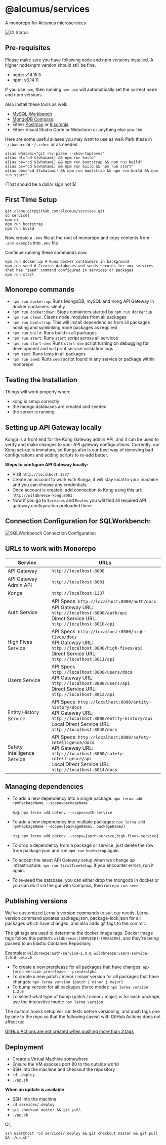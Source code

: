 # @alcumus/services

A monorepo for Alcumus microservices

![CI Status](https://github.com/alcumus/services/workflows/build/badge.svg)

## Pre-requisites

Please make sure you have following node and npm versions installed. A higher node/npm version should still be fine.

- node: v14.15.5
- npm: v6.14.11

If you use `nvm`, then running `nvm use` will automatically set the correct node and npm versions.

Also install these tools as well:
* [MySQL Workbench](https://dev.mysql.com/downloads/workbench/)
* [MongoDB Compass](https://www.mongodb.com/try/download/compass)
* Either [Postman](https://www.postman.com/downloads/) or [Insomnia](https://insomnia.rest/download)
* Either Visual Studio Code or Webstorm or anything else you like

Here are some useful aliases you may want to use as well. Park these in `~/.bashrc` or `~/.zshrc` or as needed.

    alias whatami="git rev-parse --show-toplevel"
    alias bl="cd $(whatami) && npm run build"
    alias bb="cd $(whatami) && npm run bootstrap && npm run build"
    alias bs="cd $(whatami) && npm run build && npm run start"
    alias bbs="cd $(whatami) && npm run bootstrap && npm run build && npm run start"

(That should be a dollar sign not $)

## First Time Setup

```
git clone git@github.com:alcumus/services.git
cd services
npm ci
npm run bootstrap
npm run build
```

Now create a `.env` file at the root of monorepo and copy contents from `.env.example` into `.env` file

Continue running these commands now:
```
npm run docker:up # Runs docker containers in background
npm run seed # Creates databases and seeds records for any services that has "seed" command configured in services or packages
npm run start
```

## Monorepo commands

- `npm run docker:up`: Runs MongoDB, mySQL and Kong API Gateway in docker containers silently
- `npm run docker:down`: Stops containers started by `npm run docker:up`
- `npm run clean`: Cleans node_modules from all packages
- `npm run bootstrap`: This will install dependencies from all packages hoisting and symlinking node packages as required
- `npm run build`: Runs build in all packages
- `npm run start`: Runs `start` script across all services
- `npm run start-dev`: Runs `start-dev` script turning on debugging for development and will print service validation logs
- `npm test`: Runs tests in all packages
- `npm run seed`: Runs `seed` script found in any service or package within monorepo

## Testing the Installation

Things will work properly when:
* kong is setup correctly
* the mongo databases are created and seeded
* the server is running

## Setting up API Gateway locally

Konga is a front end for the Kong Gateway admin API, and it can be used to verify and make changes to your API gateway configurations. Currently, our Kong set-up is immature, so Konga also is our best way of removing bad configurations and adding scripts to re-add better.

**Steps to configure API Gateway locally:**

- Visit `http://localhost:1337`
- Create an account to work with Konga, it will stay local to your machine and you can choose any credentials.
- Once account is created, add connection to Kong using this url: `http://wildbreeze-kong:8001`
- Now if you go to `Services` and `Routes` you will find all required API gateway configuration preloaded there.


## Connection Configuration for SQLWorkbench:
![SQLWorkbench Connection Configuration](./resources/sqlworkbench-config.png)

## URLs to work with Monorepo

Service | URLs
--------|-----
API Gateway | `http://localhost:8000`
API Gateway Admin API | `http://localhost:8001`
Konga | `http://localhost:1337`
Auth Service | API Specs: `http://localhost:8000/auth/docs`<br />API Gateway URL: `http://localhost:8000/auth/api`<br />Direct Service URL: `http://localhost:8010/api`
High Fives Service | API Specs: `http://localhost:8000/high-fives/docs`<br />API Gateway URL: `http://localhost:8000/high-fives/api`<br />Direct Service URL: `http://localhost:8011/api`
Users Service | API Specs: `http://localhost:8000/users/docs`<br />API Gateway URL: `http://localhost:8000/users/api`<br />Direct Service URL: `http://localhost:8012/api`
Entity History Service | API Specs: `http://localhost:8000/entity-history/docs`<br />API Gateway URL: `http://localhost:8000/entity-history/api`<br />Local Direct Service URL: `http://localhost:8040/docs`
Safety Intelligence Service | API Specs: `http://localhost:8000/safety-intelligence/docs`<br />API Gateway URL: `http://localhost:8000/safety-intelligence/api`<br />Local Direct Service URL: `http://localhost:8014/docs`

## Managing dependencies

- To add a new dependency into a single package: `npx lerna add npmPackageName --scope=packageName`

  e.g. `npx lerna add dotenv --scope=auth-service`

- To add a new dependency into multiple packages: `npx lerna add npmPackageName --scope={packageName1, packageName2}`

  e.g. `npx lerna add dotenv --scope={auth-service,high-fives-service}`

- To drop a dependency from a package or service, just delete the row from package.json and run `npm run bootstrap` again.

- To accept the latest API Gateway setup when we change up infrastructure: `npm run firstTimeSetup`.  If you encounter errors, run it again.

- To re-seed the database, you can either drop the mongodb in docker or you can do it via the gui with Compass, then run `npm run seed`

## Publishing versions

We've customized Lerna's version commands to suit our needs. Lerna version command updates package.json, package-lock.json for all packages which have changed, and also adds git tags to the commit.

The git tags are used to determine the docker image tags. Docker image tags follow this pattern: `wildbreeze:[SERVICE]-[VERSION]`, and they're being pushed to an Elastic Container Repository.

Examples: `wildbreeze:auth-service-1.0.0`, `wildbreeze:users-service-1.0.0-beta.0`

- To create a new prerelease for all packages that have changes: `npx lerna version prerelease --preid=alpha`
- To create a new patch / minor / major version for all packages that have changes: `npx lerna version [patch | minor | major]`
- To bump version for all packages (force mode): `npx lerna version 1.2.0`
- To select what type of bump (patch / minor / major) is for each package, use the interactive mode: `npx lerna version`

The custom hooks setup will run tests before versioning, and push tags one by one to the repo so that the following caveat with GitHub Actions does not affect us: 

[GitHub Actions are not created when pushing more than 3 tags](https://github.community/t/webhook-limit-when-creating-more-than-3-tags/13720)

## Deployment

- Create a Virtual Machine somewhere
- Ensure the VM exposes port 80 to the outside world
- SSH into the machine and checkout the repository
- `cd .deploy`
- `./up.sh`

**When an update is available**
- SSH into the machine
- `cd services/.deploy`
- `git checkout master && git pull`
- `./up.sh`

Or, 

`ssh user@host 'cd services/.deploy && git checkout master && git pull && ./up.sh'`